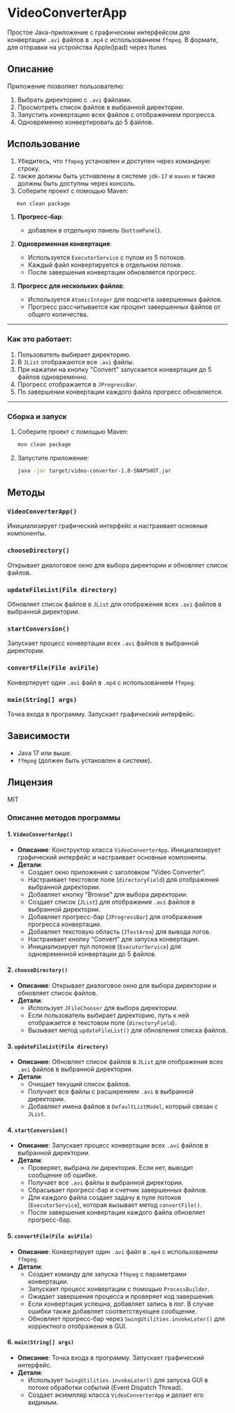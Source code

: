 # VideoConverterApp

Простое Java-приложение с графическим интерфейсом для конвертации `.avi` файлов в `.mp4` с использованием `ffmpeg`. В формате,
для отправки на устройства Apple(Ipad) через Itunes

## Описание

Приложение позволяет пользователю:
1. Выбрать директорию с `.avi` файлами.
2. Просмотреть список файлов в выбранной директории.
3. Запустить конвертацию всех файлов с отображением прогресса.
4. Одновременно конвертировать до 5 файлов.

## Использование

1. Убедитесь, что `ffmpeg` установлен и доступен через командную строку.
2. также должны быть устнавлены в системе `jdk-17` и `maven` и также должны быть доступны через консоль.
3. Соберите проект с помощью Maven:
   
```bash
   mvn clean package
```

1. **Прогресс-бар**:
    -  добавлен в отдельную панель (`bottomPanel`).

2. **Одновременная конвертация**:
    - Используется `ExecutorService` с пулом из 5 потоков.
    - Каждый файл конвертируется в отдельном потоке.
    - После завершения конвертации обновляется прогресс.

3. **Прогресс для нескольких файлов**:
    - Используется `AtomicInteger` для подсчета завершенных файлов.
    - Прогресс рассчитывается как процент завершенных файлов от общего количества.

---

### Как это работает:
1. Пользователь выбирает директорию.
2. В `JList` отображаются все `.avi` файлы.
3. При нажатии на кнопку "Convert" запускается конвертация до 5 файлов одновременно.
4. Прогресс отображается в `JProgressBar`.
5. По завершении конвертации каждого файла прогресс обновляется.

---

### Сборка и запуск
1. Соберите проект с помощью Maven:
   ```bash
   mvn clean package
   ```
2. Запустите приложение:
   ```bash
   java -jar target/video-converter-1.0-SNAPSHOT.jar
   ```




## Методы

### `VideoConverterApp()`
Инициализирует графический интерфейс и настраивает основные компоненты.

### `chooseDirectory()`
Открывает диалоговое окно для выбора директории и обновляет список файлов.

### `updateFileList(File directory)`
Обновляет список файлов в `JList` для отображения всех `.avi` файлов в выбранной директории.

### `startConversion()`
Запускает процесс конвертации всех `.avi` файлов в выбранной директории.

### `convertFile(File aviFile)`
Конвертирует один `.avi` файл в `.mp4` с использованием `ffmpeg`.

### `main(String[] args)`
Точка входа в программу. Запускает графический интерфейс.

## Зависимости
- Java 17 или выше.
- `ffmpeg` (должен быть установлен в системе).

## Лицензия
MIT




### Описание методов программы

#### 1. **`VideoConverterApp()`**
- **Описание**: Конструктор класса `VideoConverterApp`. Инициализирует графический интерфейс и настраивает основные компоненты.
- **Детали**:
    - Создает окно приложения с заголовком "Video Converter".
    - Настраивает текстовое поле (`directoryField`) для отображения выбранной директории.
    - Добавляет кнопку "Browse" для выбора директории.
    - Создает список (`JList`) для отображения `.avi` файлов в выбранной директории.
    - Добавляет прогресс-бар (`JProgressBar`) для отображения прогресса конвертации.
    - Добавляет текстовую область (`JTextArea`) для вывода логов.
    - Настраивает кнопку "Convert" для запуска конвертации.
    - Инициализирует пул потоков (`ExecutorService`) для одновременной конвертации до 5 файлов.

#### 2. **`chooseDirectory()`**
- **Описание**: Открывает диалоговое окно для выбора директории и обновляет список файлов.
- **Детали**:
    - Использует `JFileChooser` для выбора директории.
    - Если пользователь выбирает директорию, путь к ней отображается в текстовом поле (`directoryField`).
    - Вызывает метод `updateFileList()` для обновления списка файлов.

#### 3. **`updateFileList(File directory)`**
- **Описание**: Обновляет список файлов в `JList` для отображения всех `.avi` файлов в выбранной директории.
- **Детали**:
    - Очищает текущий список файлов.
    - Получает все файлы с расширением `.avi` в выбранной директории.
    - Добавляет имена файлов в `DefaultListModel`, который связан с `JList`.

#### 4. **`startConversion()`**
- **Описание**: Запускает процесс конвертации всех `.avi` файлов в выбранной директории.
- **Детали**:
    - Проверяет, выбрана ли директория. Если нет, выводит сообщение об ошибке.
    - Получает все `.avi` файлы в выбранной директории.
    - Сбрасывает прогресс-бар и счетчик завершенных файлов.
    - Для каждого файла создает задачу в пуле потоков (`ExecutorService`), которая вызывает метод `convertFile()`.
    - После завершения конвертации каждого файла обновляет прогресс-бар.

#### 5. **`convertFile(File aviFile)`**
- **Описание**: Конвертирует один `.avi` файл в `.mp4` с использованием `ffmpeg`.
- **Детали**:
    - Создает команду для запуска `ffmpeg` с параметрами конвертации.
    - Запускает процесс конвертации с помощью `ProcessBuilder`.
    - Ожидает завершения процесса и проверяет код завершения.
    - Если конвертация успешна, добавляет запись в лог. В случае ошибки также добавляет соответствующее сообщение.
    - Обновляет прогресс-бар через `SwingUtilities.invokeLater()` для корректного отображения в GUI.

#### 6. **`main(String[] args)`**
- **Описание**: Точка входа в программу. Запускает графический интерфейс.
- **Детали**:
    - Использует `SwingUtilities.invokeLater()` для запуска GUI в потоке обработки событий (Event Dispatch Thread).
    - Создает экземпляр класса `VideoConverterApp` и делает его видимым.



